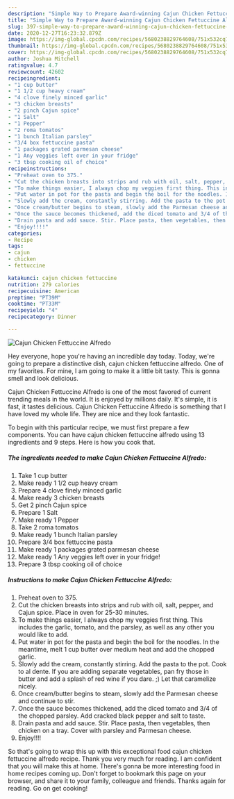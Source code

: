 ```yaml
---
description: "Simple Way to Prepare Award-winning Cajun Chicken Fettuccine Alfredo"
title: "Simple Way to Prepare Award-winning Cajun Chicken Fettuccine Alfredo"
slug: 397-simple-way-to-prepare-award-winning-cajun-chicken-fettuccine-alfredo
date: 2020-12-27T16:23:32.879Z
image: https://img-global.cpcdn.com/recipes/5680238829764608/751x532cq70/cajun-chicken-fettuccine-alfredo-recipe-main-photo.jpg
thumbnail: https://img-global.cpcdn.com/recipes/5680238829764608/751x532cq70/cajun-chicken-fettuccine-alfredo-recipe-main-photo.jpg
cover: https://img-global.cpcdn.com/recipes/5680238829764608/751x532cq70/cajun-chicken-fettuccine-alfredo-recipe-main-photo.jpg
author: Joshua Mitchell
ratingvalue: 4.7
reviewcount: 42602
recipeingredient:
- "1 cup butter"
- "1 1/2 cup heavy cream"
- "4 clove finely minced garlic"
- "3 chicken breasts"
- "2 pinch Cajun spice"
- "1 Salt"
- "1 Pepper"
- "2 roma tomatos"
- "1 bunch Italian parsley"
- "3/4 box fettuccine pasta"
- "1 packages grated parmesan cheese"
- "1 Any veggies left over in your fridge"
- "3 tbsp cooking oil of choice"
recipeinstructions:
- "Preheat oven to 375."
- "Cut the chicken breasts into strips and rub with oil, salt, pepper, and Cajun spice. Place in oven for 25-30 minutes."
- "To make things easier, I always chop my veggies first thing. This includes the garlic, tomato, and the parsley, as well as any other you would like to add."
- "Put water in pot for the pasta and begin the boil for the noodles. In the meantime, melt 1 cup butter over medium heat and add the chopped garlic."
- "Slowly add the cream, constantly stirring. Add the pasta to the pot. Cook to al dente. If you are adding separate vegetables, pan fry those in butter and add a splash of red wine if you dare. ;) Let that caramelize nicely."
- "Once cream/butter begins to steam, slowly add the Parmesan cheese and continue to stir."
- "Once the sauce becomes thickened, add the diced tomato and 3/4 of the chopped parsley. Add cracked black pepper and salt to taste."
- "Drain pasta and add sauce. Stir. Place pasta, then vegetables, then chicken on a tray. Cover with parsley and Parmesan cheese."
- "Enjoy!!!!"
categories:
- Recipe
tags:
- cajun
- chicken
- fettuccine

katakunci: cajun chicken fettuccine 
nutrition: 279 calories
recipecuisine: American
preptime: "PT39M"
cooktime: "PT33M"
recipeyield: "4"
recipecategory: Dinner

---
```



![Cajun Chicken Fettuccine Alfredo](https://img-global.cpcdn.com/recipes/5680238829764608/751x532cq70/cajun-chicken-fettuccine-alfredo-recipe-main-photo.jpg)

Hey everyone, hope you're having an incredible day today. Today, we're going to prepare a distinctive dish, cajun chicken fettuccine alfredo. One of my favorites. For mine, I am going to make it a little bit tasty. This is gonna smell and look delicious.

Cajun Chicken Fettuccine Alfredo is one of the most favored of current trending meals in the world. It is enjoyed by millions daily. It's simple, it is fast, it tastes delicious. Cajun Chicken Fettuccine Alfredo is something that I have loved my whole life. They are nice and they look fantastic.




To begin with this particular recipe, we must first prepare a few components. You can have cajun chicken fettuccine alfredo using 13 ingredients and 9 steps. Here is how you cook that.

<!--inarticleads1-->

##### The ingredients needed to make Cajun Chicken Fettuccine Alfredo:

1. Take 1 cup butter
1. Make ready 1 1/2 cup heavy cream
1. Prepare 4 clove finely minced garlic
1. Make ready 3 chicken breasts
1. Get 2 pinch Cajun spice
1. Prepare 1 Salt
1. Make ready 1 Pepper
1. Take 2 roma tomatos
1. Make ready 1 bunch Italian parsley
1. Prepare 3/4 box fettuccine pasta
1. Make ready 1 packages grated parmesan cheese
1. Make ready 1 Any veggies left over in your fridge!
1. Prepare 3 tbsp cooking oil of choice




<!--inarticleads2-->

##### Instructions to make Cajun Chicken Fettuccine Alfredo:

1. Preheat oven to 375.
1. Cut the chicken breasts into strips and rub with oil, salt, pepper, and Cajun spice. Place in oven for 25-30 minutes.
1. To make things easier, I always chop my veggies first thing. This includes the garlic, tomato, and the parsley, as well as any other you would like to add.
1. Put water in pot for the pasta and begin the boil for the noodles. In the meantime, melt 1 cup butter over medium heat and add the chopped garlic.
1. Slowly add the cream, constantly stirring. Add the pasta to the pot. Cook to al dente. If you are adding separate vegetables, pan fry those in butter and add a splash of red wine if you dare. ;) Let that caramelize nicely.
1. Once cream/butter begins to steam, slowly add the Parmesan cheese and continue to stir.
1. Once the sauce becomes thickened, add the diced tomato and 3/4 of the chopped parsley. Add cracked black pepper and salt to taste.
1. Drain pasta and add sauce. Stir. Place pasta, then vegetables, then chicken on a tray. Cover with parsley and Parmesan cheese.
1. Enjoy!!!!




So that's going to wrap this up with this exceptional food cajun chicken fettuccine alfredo recipe. Thank you very much for reading. I am confident that you will make this at home. There's gonna be more interesting food in home recipes coming up. Don't forget to bookmark this page on your browser, and share it to your family, colleague and friends. Thanks again for reading. Go on get cooking!
